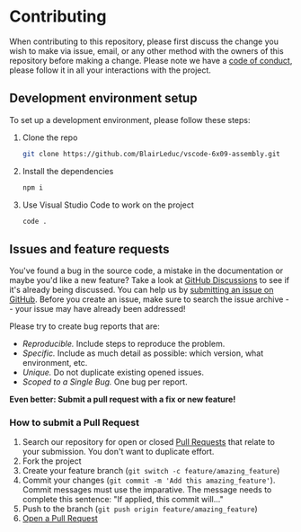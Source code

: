 # Contributing

When contributing to this repository, please first discuss the change you wish to make via issue, email,
or any other method with the owners of this repository before making a change. Please note we have a
[code of conduct](CODE_OF_CONDUCT.md), please follow it in all your interactions with the project.

## Development environment setup

To set up a development environment, please follow these steps:

1. Clone the repo

   ```sh
   git clone https://github.com/BlairLeduc/vscode-6x09-assembly.git
   ```

2. Install the dependencies

   ```sh
   npm i
   ```

3. Use Visual Studio Code to work on the project

   ```sh
   code .
   ```


## Issues and feature requests

You've found a bug in the source code, a mistake in the documentation or maybe you'd like a new
feature? Take a look at
[GitHub Discussions](https://github.com/{{cookiecutter.github_username}}/{{cookiecutter.repo_slug}}/discussions)
to see if it's already being discussed. You can help us by
[submitting an issue on GitHub](https://github.com/{{cookiecutter.github_username}}/{{cookiecutter.repo_slug}}/issues).
Before you create an issue, make sure to search the issue archive -- your issue may have already
been addressed!

Please try to create bug reports that are:

- _Reproducible._ Include steps to reproduce the problem.
- _Specific._ Include as much detail as possible: which version, what environment, etc.
- _Unique._ Do not duplicate existing opened issues.
- _Scoped to a Single Bug._ One bug per report.

**Even better: Submit a pull request with a fix or new feature!**

### How to submit a Pull Request

1. Search our repository for open or closed
   [Pull Requests](https://github.com/BlairLeduc/vscode-6x09-assembly/pulls)
   that relate to your submission. You don't want to duplicate effort.
2. Fork the project
3. Create your feature branch (`git switch -c feature/amazing_feature`)
5. Commit your changes (`git commit -m 'Add this amazing_feature'`). Commit messages must
   use the imparative. The message needs to complete this sentence:
   "If applied, this commit will..."
7. Push to the branch (`git push origin feature/amazing_feature`)
8. [Open a Pull Request](https://github.com/BlairLeduc/vscode-6x09-assembly/compare?expand=1)
